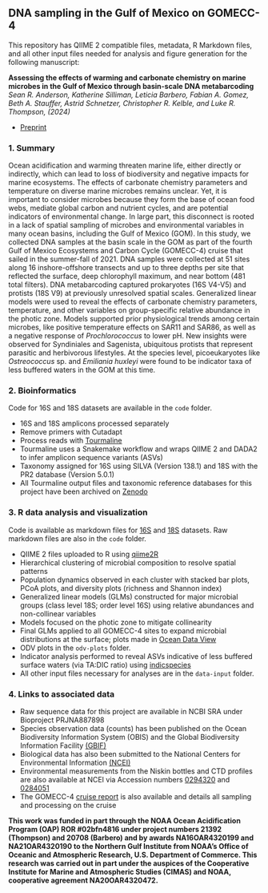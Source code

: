 ## DNA sampling in the Gulf of Mexico on GOMECC-4

This repository has QIIME 2 compatible files, metadata, R Markdown files, and all other input files needed for analysis and figure generation for the following manuscript:

**Assessing the effects of warming and carbonate chemistry on marine microbes in the Gulf of Mexico through basin-scale DNA metabarcoding**<br/>
*Sean R. Anderson, Katherine Silliman, Leticia Barbero, Fabian A. Gomez, Beth A. Stauffer, Astrid Schnetzer, Christopher R. Kelble, and Luke R. Thompson, (2024)*

* [Preprint](https://www.biorxiv.org/content/10.1101/2024.07.30.605667v1)

### 1. Summary
Ocean acidification and warming threaten marine life, either directly or indirectly, which can lead to loss of biodiversity and negative impacts for marine ecosystems. The effects of carbonate chemistry parameters and temperature on diverse marine microbes remains unclear. Yet, it is important to consider microbes because they form the base of ocean food webs, mediate global carbon and nutrient cycles, and are potential indicators of environmental change. In large part, this disconnect is rooted in a lack of spatial sampling of microbes and environmental variables in many ocean basins, including the Gulf of Mexico (GOM). In this study, we collected DNA samples at the basin scale in the GOM as part of the fourth Gulf of Mexico Ecosystems and Carbon Cycle (GOMECC-4) cruise that sailed in the summer-fall of 2021. DNA samples were collected at 51 sites along 16 inshore-offshore transects and up to three depths per site that reflected the surface, deep chlorophyll maximum, and near bottom (481 total filters). DNA metabarcoding captured prokaryotes (16S V4-V5) and protists (18S V9) at previously unresolved spatial scales. Generalized linear models were used to reveal the effects of carbonate chemistry parameters, temperature, and other variables on group-specific relative abundance in the photic zone. Models supported prior physiological trends among certain microbes, like positive temperature effects on SAR11 and SAR86, as well as a negative response of *Prochlorococcus* to lower pH. New insights were observed for Syndiniales and Sagenista, ubiquitous protists that represent parasitic and herbivorous lifestyles. At the species level, picoeukaryotes like *Ostreococcus* sp. and *Emiliania huxleyi* were found to be indicator taxa of less buffered waters in the GOM at this time.

### 2. Bioinformatics
Code for 16S and 18S datasets are available in the `code` folder.
* 16S and 18S amplicons processed separately
* Remove primers with Cutadapt
* Process reads with [Tourmaline](https://github.com/aomlomics/tourmaline)
* Tourmaline uses a Snakemake workflow and wraps QIIME 2 and DADA2 to infer amplicon sequence variants (ASVs)
* Taxonomy assigned for 16S using SILVA (Version 138.1) and 18S with the PR2 database (Version 5.0.1)
* All Tourmaline output files and taxonomic reference databases for this project have been archived on [Zenodo](https://zenodo.org/records/13102580)

### 3. R data analysis and visualization
Code is available as markdown files for [16S](https://aomlomics.github.io/gomecc/GOMECC4_16S.html) and [18S](https://aomlomics.github.io/gomecc/GOMECC4_18S.html) datasets. Raw markdown files are also in the `code` folder.
* QIIME 2 files uploaded to R using [qiime2R](https://github.com/jbisanz/qiime2R)
* Hierarchical clustering of microbial composition to resolve spatial patterns
* Population dynamics observed in each cluster with stacked bar plots, PCoA plots, and diversity plots (richness and Shannon index)
* Generalized linear models (GLMs) constructed for major microbial groups (class level 18S; order level 16S) using relative abundances and non-collinear variables
* Models focused on the photic zone to mitigate collinearity
* Final GLMs applied to all GOMECC-4 sites to expand microbial distributions at the surface; plots made in [Ocean Data View](https://odv.awi.de/)
* ODV plots in the `odv-plots` folder.
* Indicator analysis performed to reveal ASVs indicative of less buffered surface waters (via TA:DIC ratio) using [indicspecies](https://emf-creaf.github.io/indicspecies/)
* All other input files necessary for analyses are in the `data-input` folder.

### 4. Links to associated data
* Raw sequence data for this project are available in NCBI SRA under Bioproject PRJNA887898
* Species observation data (counts) has been published on the Ocean Biodiversity Information System (OBIS) and the Global Biodiversity Information Facility [(GBIF)](https://www.gbif.org/dataset/9012def0-bd87-48a0-ac9e-e0e78dd37689)
* Biological data has also been submitted to the National Centers for Environmental Information [(NCEI)](https://www.ncei.noaa.gov/archive/accession/0250940/data/0-data/noaa-aoml-gomecc)
* Environmental measurements from the Niskin bottles and CTD profiles are also available at NCEI via Accession numbers [0294320](https://doi.org/10.25921/4twf-pp50) and [0284051](https://doi.org/10.25921/04h7-gv36)
* The GOMECC-4 [cruise report](https://doi.org/10.25923/rwx5-s713) is also available and details all sampling and processing on the cruise

**This work was funded in part through the NOAA Ocean Acidification Program (OAP) ROR #02bfn4816 under project numbers 21392 (Thompson) and 20708 (Barbero) and by awards NA16OAR4320199 and NA21OAR4320190 to the Northern Gulf Institute from NOAA’s Office of Oceanic and Atmospheric Research, U.S. Department of Commerce. This research was carried out in part under the auspices of the Cooperative Institute for Marine and Atmospheric Studies (CIMAS) and NOAA, cooperative agreement NA20OAR4320472.**
